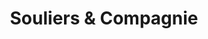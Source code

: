 ---
title: "Souliers & Compagnie"
url: /cherbourg-en-cotentin/souliers-et-compagnie/
shop: chaussures
---